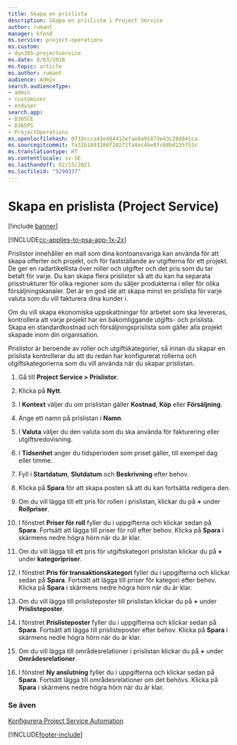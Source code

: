 ```yaml
---
title: Skapa en prislista
description: Skapa en prislista i Project Service
author: rumant
manager: kfend
ms.service: project-operations
ms.custom:
- dyn365-projectservice
ms.date: 8/03/2018
ms.topic: article
ms.author: rumant
audience: Admin
search.audienceType:
- admin
- customizer
- enduser
search.app:
- D365CE
- D365PS
- ProjectOperations
ms.openlocfilehash: 0732ccca43e404412efae8a91873e43c28d041ca
ms.sourcegitcommit: fa32b1893286f20271fa4ec4be8fc68bd135f53c
ms.translationtype: HT
ms.contentlocale: sv-SE
ms.lasthandoff: 02/15/2021
ms.locfileid: "5290337"
---
```

# <a name="create-a-price-list-project-service"></a>Skapa en prislista (Project Service)

[!include [banner](../includes/psa-now-project-operations.md)]

[!INCLUDE[cc-applies-to-psa-app-1x-2x](../includes/cc-applies-to-psa-app-1x-2x.md)]

Prislistor innehåller en mall som dina kontoansvariga kan använda för att skapa offerter och projekt, och för fastställande av utgifterna för ett projekt. De ger en radartikellista över roller och utgifter och det pris som du tar betalt för varje. Du kan skapa flera prislistor så att du kan ha separata prisstrukturer för olika regioner som du säljer produkterna i eller för olika försäljningskanaler. Det är en god idé att skapa minst en prislista för varje valuta som du vill fakturera dina kunder i.  
  
Om du vill skapa ekonomiska uppskattningar för arbetet som ska levereras, kontrollera att varje projekt har en bakomliggande utgifts- och prislista. Skapa en standardkostnad och försäljningsprislista som gäller alla projekt skapade inom din organisation.  
  
Prislistor är beroende av roller och utgiftskategorier, så innan du skapar en prislista kontrollerar du att du redan har konfigurerat rollerna och utgiftskategorierna som du vill använda när du skapar prislistan.  
  
1.  Gå till **Project Service > Prislistor**.  
  
2.  Klicka på **Nytt**.  
  
3.  I **Kontext** väljer du om prislistan gäller **Kostnad**, **Köp** eller **Försäljning**.  
  
4.  Ange ett namn på prislistan i **Namn**.  
  
5.  I **Valuta** väljer du den valuta som du ska använda för fakturering eller utgiftsredovisning.  
  
6.  I **Tidsenhet** anger du tidsperioden som priset gäller, till exempel dag eller timme.  
  
7.  Fyll i **Startdatum**, **Slutdatum** och **Beskrivning** efter behov.  
  
8.  Klicka på **Spara** för att skapa posten så att du kan fortsätta redigera den.  
  
9. Om du vill lägga till ett pris för rollen i prislistan, klickar du på **+** under **Rollpriser**.  
  
10. I fönstret **Priser för roll** fyller du i uppgifterna och klickar sedan på **Spara**. Fortsätt att lägga till priser för roll efter behov. Klicka på **Spara** i skärmens nedre högra hörn när du är klar.  
  
11. Om du vill lägga till ett pris för utgiftskategori prislistan klickar du på **+** under **kategoripriser**.  
  
12. I fönstret **Pris för transaktionskategori** fyller du i uppgifterna och klickar sedan på **Spara**. Fortsätt att lägga till priser för kategori efter behov. Klicka på **Spara** i skärmens nedre högra hörn när du är klar.  
  
13. Om du vill lägga till prislisteposter till prislistan klickar du på **+** under **Prislisteposter**.  
  
14. I fönstret **Prislisteposter** fyller du i uppgifterna och klickar sedan på **Spara**. Fortsätt att lägga till prislisteposter efter behov. Klicka på **Spara** i skärmens nedre högra hörn när du är klar.  
  
15. Om du vill lägga till områdesrelationer i prislistan klickar du på **+** under **Områdesrelationer**.  
  
16. I fönstret **Ny anslutning** fyller du i uppgifterna och klickar sedan på **Spara**. Fortsätt lägga till områdesrelationer om det behövs. Klicka på **Spara** i skärmens nedre högra hörn när du är klar.  
  
### <a name="see-also"></a>Se även  
 [Konfigurera Project Service Automation](../psa/configure.md)


[!INCLUDE[footer-include](../includes/footer-banner.md)]